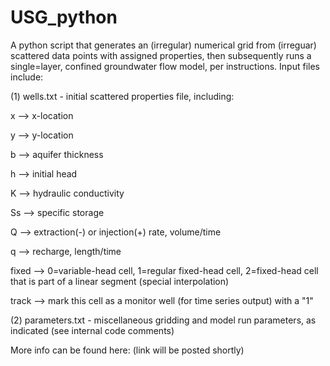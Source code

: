 # USG_python
A python script that generates an (irregular) numerical grid from (irreguar) scattered data points with assigned properties, then subsequently runs a single=layer, confined groundwater flow model, per instructions. Input files include:

(1) wells.txt - initial scattered properties file, including:

x --> x-location

y --> y-location

b --> aquifer thickness

h --> initial head

K --> hydraulic conductivity

Ss --> specific storage

Q --> extraction(-) or injection(+) rate, volume/time

q --> recharge, length/time

fixed --> 0=variable-head cell, 1=regular fixed-head cell, 2=fixed-head cell that is part of a linear segment (special interpolation)

track --> mark this cell as a monitor well (for time series output) with a "1"

(2) parameters.txt - miscellaneous gridding and model run parameters, as indicated (see internal code comments)

More info can be found here: (link will be posted shortly)
